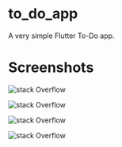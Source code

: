 # to_do_app

A very simple Flutter To-Do app.

# Screenshots

![stack Overflow](https://github.com/dsBeat/to_do_app/blob/master/screenshots/img_1.jpg)

![stack Overflow](https://github.com/dsBeat/to_do_app/blob/master/screenshots/img_2.jpg)

![stack Overflow](https://github.com/dsBeat/to_do_app/blob/master/screenshots/img_3.jpg)

![stack Overflow](https://github.com/dsBeat/to_do_app/blob/master/screenshots/img_4.jpg)



